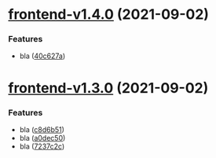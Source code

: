# [frontend-v1.4.0](https://github.com/eye2web/monorepo_test/compare/frontend-v1.3.0...frontend-v1.4.0) (2021-09-02)


### Features

* bla ([40c627a](https://github.com/eye2web/monorepo_test/commit/40c627a85699dfbf8a364dcd30c6df9548108565))

# [frontend-v1.3.0](https://github.com/eye2web/monorepo_test/compare/frontend-v1.2.0...frontend-v1.3.0) (2021-09-02)


### Features

* bla ([c8d6b51](https://github.com/eye2web/monorepo_test/commit/c8d6b51143c6b3877ace0af8cdfcc5656818c212))
* bla ([a0dec50](https://github.com/eye2web/monorepo_test/commit/a0dec50f5c6970bede1bce1aead3d3f31047edda))
* bla ([7237c2c](https://github.com/eye2web/monorepo_test/commit/7237c2c835282ec5a20377504ff23dae88c12c7d))
